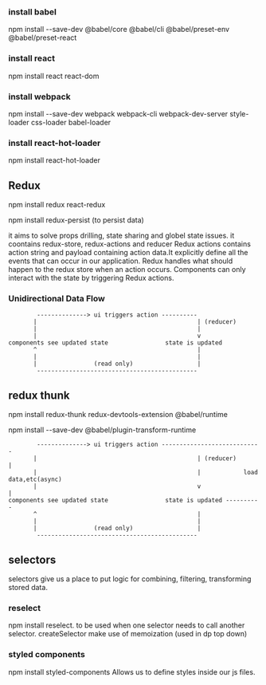 ### install babel

npm install --save-dev @babel/core @babel/cli @babel/preset-env @babel/preset-react

### install react

npm install react react-dom

### install webpack

npm install --save-dev webpack webpack-cli webpack-dev-server style-loader css-loader babel-loader

### install react-hot-loader

npm install react-hot-loader

## Redux

npm install redux react-redux

npm install redux-persist (to persist data)

it aims to solve props drilling, state sharing and globel state issues.
it coontains redux-store, redux-actions and reducer
Redux actions contains action string and payload containing action data.It explicitly define all the events that can occur in our application.
Redux handles what should happen to the redux store when an action occurs.
Components can only interact with the state by triggering Redux actions.

### Unidirectional Data Flow

            --------------> ui triggers action ----------
           |                                             | (reducer)
           |                                             |
           |                                             v
    components see updated state                state is updated
           ^                                             |
           |                                             |
           |                (read only)                  |
            ---------------------------------------------

## redux thunk

npm install redux-thunk redux-devtools-extension @babel/runtime

npm install --save-dev @babel/plugin-transform-runtime

            --------------> ui triggers action ----------------------------
           |                                             | (reducer)       |
           |                                             |            load data,etc(async)
           |                                             v                 |
    components see updated state                state is updated ----------
           ^                                             |
           |                                             |
           |                (read only)                  |
            ---------------------------------------------

## selectors

selectors give us a place to put logic for combining, filtering, transforming stored data.

### reselect

npm install reselect.
to be used when one selector needs to call another selector.
createSelector make use of memoization (used in dp top down)

### styled components

npm install styled-components
Allows us to define styles inside our js files.
